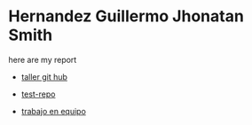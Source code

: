 # Hernandez Guillermo Jhonatan Smith

here are my report

- [taller git hub](https://github.com/smithHDZ/TALLER-DE-GITHUB.git)
  

- [test-repo](https://github.com/smithHDZ/EstructuraDatos12-13HGJS.git)

    
 
- [trabajo en equipo](https://github.com/CarlosEduardo15/Proyecto-curso-git.git)

